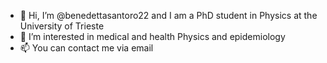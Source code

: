- 👋 Hi, I’m @benedettasantoro22 and I am a PhD student in Physics at the University of Trieste
- 👀 I’m interested in medical and health Physics and epidemiology
- 📫 You can contact me via email

<!---
benedettasantoro22/benedettasantoro22 is a ✨ special ✨ repository because its `README.md` (this file) appears on your GitHub profile.
You can click the Preview link to take a look at your changes.
--->
